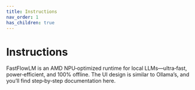 ```yaml
---
title: Instructions
nav_order: 1
has_children: true
---
```


# Instructions

FastFlowLM is an AMD NPU‑optimized runtime for local LLMs—ultra‑fast, power‑efficient, and 100% offline. The UI design is similar to Ollama’s, and you’ll find step‑by‑step documentation here.
